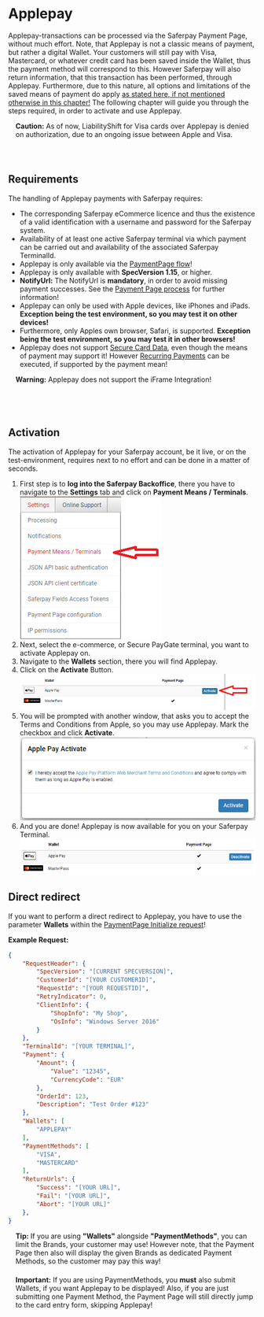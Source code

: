 # Applepay

Applepay-transactions can be processed via the Saferpay Payment Page, without much effort. Note, that Applepay is not a classic means of payment, but rather a digital Wallet. Your customers will still pay with Visa, Mastercard, or whatever credit card has been saved inside the Wallet, thus the payment method will correspond to this. However Saferpay will also return information, that this transaction has been performed, through Applepay. Furthermore, due to this nature, all options and limitations of the saved means of payment do apply [as stated here, if not mentioned otherwise in this chapter!](index.html#pm-functions)
The following chapter will guide you through the steps required, in order to activate and use Applepay.

<div class="danger" style="min-height: 75px;">
  <span class="glyphicon glyphicon-remove-sign" style="color: rgb(224, 122, 105);font-size: 55px;height: 75px;float: left;margin-right: 15px;margin-top: 0px;"></span>
  <p>
    <strong>Caution:</strong> As of now, LiabilityShift for Visa cards over Applepay is denied on authorization, due to an ongoing issue between Apple and Visa.
  </p>
</div>

## <a name="ppal-requirement"></a> Requirements

The handling of Applepay payments with Saferpay requires:

* The corresponding Saferpay eCommerce licence and thus the existence of a valid identification with a username and password for the Saferpay system.
* Availability of at least one active Saferpay terminal via which payment can be carried out and availability of the associated Saferpay TerminalId.
* Applepay is only available via the [PaymentPage flow](Integration_PP.html)!
* Applepay is only available with **SpecVersion 1.15**, or higher.
* **NotifyUrl:** The NotifyUrl is **mandatory**, in order to avoid missing payment successes. See the <a href="Integration_PP.html">Payment Page process</a> for further information!
* Applepay can only be used with Apple devices, like iPhones and iPads. <strong>Exception being the test environment, so you may test it on other devices!</strong>
* Furthermore, only Apples own browser, Safari, is supported. <strong>Exception being the test environment, so you may test it in other browsers!</strong>
* Applepay does not support [Secure Card Data](scd.html), even though the means of payment may support it! However [Recurring Payments](recurring.html) can be executed, if supported by the payment mean!

<div class="danger" style="min-height: 75px;">
  <span class="glyphicon glyphicon-remove-sign" style="color: rgb(224, 122, 105);font-size: 55px;height: 75px;float: left;margin-right: 15px;margin-top: 0px;"></span>
  <p><strong>Warning:</strong> Applepay does not support the iFrame Integration!</p>
</div>

## <a name="apple-activation"></a> Activation

The activation of Applepay for your Saferpay account, be it live, or on the test-environment, requires next to no effort and can be done in a matter of seconds.

1. First step is to **log into the Saferpay Backoffice**, there you have to navigate to the **Settings** tab and click on **Payment Means / Terminals**.
<br />![alt text](https://raw.githubusercontent.com/saferpay/sndbx/master/images/applepayBO1.png "Applepay inside the Saferpay Backoffice")
2. Next, select the e-commerce, or Secure PayGate terminal, you want to activate Applepay on. 
3. Navigate to the **Wallets** section, there you will find Applepay.
4. Click on the **Activate** Button.
![alt text](https://raw.githubusercontent.com/saferpay/sndbx/master/images/applepayBO2.png "Applepay inside the Saferpay Backoffice")
5. You will be prompted with another window, that asks you to accept the Terms and Conditions from Apple, so you may use Applepay. Mark the checkbox and click **Activate**.
![alt text](https://raw.githubusercontent.com/saferpay/sndbx/master/images/applepayBO3.png "Applepay inside the Saferpay Backoffice")
6. And you are done! Applepay is now available for you on your Saferpay Terminal.
![alt text](https://raw.githubusercontent.com/saferpay/sndbx/master/images/applepayBO4.png "Applepay inside the Saferpay Backoffice")

## <a name="apple-redirect"></a> Direct redirect

If you want to perform a direct redirect to Applepay, you have to use the parameter **Wallets** within the [PaymentPage Initialize request](https://saferpay.github.io/jsonapi/#Payment_v1_PaymentPage_Initialize)!

**Example Request:**
```json 
{
    "RequestHeader": {
        "SpecVersion": "[CURRENT SPECVERSION]",
        "CustomerId": "[YOUR CUSTOMERID]",
        "RequestId": "[YOUR REQUESTID]",
        "RetryIndicator": 0,
        "ClientInfo": {
            "ShopInfo": "My Shop",
            "OsInfo": "Windows Server 2016"
        }
    },
    "TerminalId": "[YOUR TERMINAL]",
    "Payment": {
        "Amount": {
            "Value": "12345",
            "CurrencyCode": "EUR"
        },
        "OrderId": 123,
        "Description": "Test Order #123"
    },
    "Wallets": [
        "APPLEPAY"
    ],
    "PaymentMethods": [
        "VISA",
        "MASTERCARD"
    ],
    "ReturnUrls": {
        "Success": "[YOUR URL]",
        "Fail": "[YOUR URL]",
        "Abort": "[YOUR URL]"
    },
}

```

<div class="info" style="min-height: 75px;">
  <span class="glyphicon glyphicon-info-sign" style="color: rgb(110, 199, 215);font-size: 55px;height: 75px;float: left;margin-right: 15px;margin-top: 0px;"></span>
  <p><strong>Tip:</strong> If you are using <strong>"Wallets"</strong> alongside <strong>"PaymentMethods"</strong>, you can limit the Brands, your customer may use! However note, that the Payment Page then also will display the given Brands as dedicated Payment Methods, so the customer may pay this way!</p>
</div>

<div class="warning" style="min-height: 75px;">
  <span class="glyphicon glyphicon-exclamation-sign" style="color: rgb(240, 169, 43);font-size: 55px;float: left;height: 75px;margin-right: 15px;margin-top: 0px;"></span>
  <p>
    <strong>Important:</strong> If you are using PaymentMethods, you <strong>must</strong> also submit Wallets, if you want Applepay to be displayed! Also, if you are just submitting one Payment Method, the Payment Page will still directly jump to the card entry form, skipping Applepay!
  </p>
</div>
